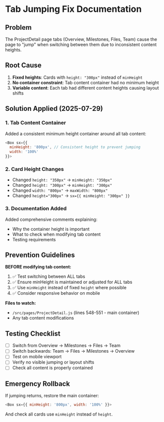 # Tab Jumping Fix Documentation

## Problem
The ProjectDetail page tabs (Overview, Milestones, Files, Team) cause the page to "jump" when switching between them due to inconsistent content heights.

## Root Cause
1. **Fixed heights**: Cards with `height: "300px"` instead of `minHeight`
2. **No container constraint**: Tab content container had no minimum height
3. **Variable content**: Each tab had different content heights causing layout shifts

## Solution Applied (2025-07-29)

### 1. Tab Content Container
Added a consistent minimum height container around all tab content:

```javascript
<Box sx={{ 
  minHeight: '800px', // Consistent height to prevent jumping
  width: '100%'
}}>
```

### 2. Card Height Changes
- Changed `height: "350px"` → `minHeight: "350px"`
- Changed `height: "300px"` → `minHeight: "300px"`
- Changed `width: "800px"` → `maxWidth: "800px"`
- Changed `height="300px"` → `sx={{ minHeight: "300px" }}`

### 3. Documentation Added
Added comprehensive comments explaining:
- Why the container height is important
- What to check when modifying tab content
- Testing requirements

## Prevention Guidelines

**BEFORE modifying tab content:**
1. ✅ Test switching between ALL tabs
2. ✅ Ensure minHeight is maintained or adjusted for ALL tabs
3. ✅ Use `minHeight` instead of fixed `height` where possible
4. ✅ Consider responsive behavior on mobile

**Files to watch:**
- `/src/pages/ProjectDetail.js` (lines 548-551 - main container)
- Any tab content modifications

## Testing Checklist
- [ ] Switch from Overview → Milestones → Files → Team
- [ ] Switch backwards: Team → Files → Milestones → Overview
- [ ] Test on mobile viewport
- [ ] Verify no visible jumping or layout shifts
- [ ] Check all content is properly contained

## Emergency Rollback
If jumping returns, restore the main container:
```javascript
<Box sx={{ minHeight: '800px', width: '100%' }}>
```

And check all cards use `minHeight` instead of `height`.